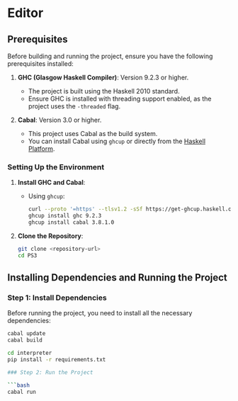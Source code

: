 # Editor

## Prerequisites

Before building and running the project, ensure you have the following prerequisites installed:

1. **GHC (Glasgow Haskell Compiler)**: Version 9.2.3 or higher.
    - The project is built using the Haskell 2010 standard.
    - Ensure GHC is installed with threading support enabled, as the project uses the `-threaded` flag.

2. **Cabal**: Version 3.0 or higher.
    - This project uses Cabal as the build system.
    - You can install Cabal using `ghcup` or directly from the [Haskell Platform](https://www.haskell.org/platform/).

### Setting Up the Environment

1. **Install GHC and Cabal**:
   - Using `ghcup`:
     ```bash
     curl --proto '=https' --tlsv1.2 -sSf https://get-ghcup.haskell.org | sh
     ghcup install ghc 9.2.3
     ghcup install cabal 3.8.1.0
     ```

2. **Clone the Repository**:
   ```bash
   git clone <repository-url>
   cd PS3

## Installing Dependencies and Running the Project

### Step 1: Install Dependencies

Before running the project, you need to install all the necessary dependencies:

```bash
cabal update
cabal build

cd interpreter
pip install -r requirements.txt 

### Step 2: Run the Project

```bash
cabal run
